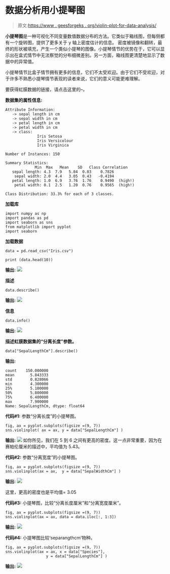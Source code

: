 # 数据分析用小提琴图

> 原文:[https://www . geesforgeks . org/violin-plot-for-data-analysis/](https://www.geeksforgeeks.org/violin-plot-for-data-analysis/)

**小提琴图**是一种可视化不同变量数值数据分布的方法。它类似于箱线图，但每侧都有一个旋转图，提供了更多关于 y 轴上密度估计的信息。
密度被镜像和翻转，最终的形状被填充，产生一个类似小提琴的图像。小提琴情节的优势在于，它可以显示出在盒式情节中无法察觉的分布细微差别。另一方面，箱线图更清楚地显示了数据中的异常值。

小提琴情节比盒子情节拥有更多的信息，它们不太受欢迎。由于它们不受欢迎，对于许多不熟悉小提琴情节表现的读者来说，它们的意义可能更难理解。

要获得虹膜数据的链接，请点击这里的–。

**数据集的属性信息:**

```
Attribute Information:
   -> sepal length in cm
   -> sepal width in cm
   -> petal length in cm
   -> petal width in cm
   -> class: 
              Iris Setosa
              Iris Versicolour
              Iris Virginica

Number of Instances: 150 

Summary Statistics:
             Min  Max   Mean    SD   Class Correlation
   sepal length: 4.3  7.9   5.84  0.83    0.7826   
    sepal width: 2.0  4.4   3.05  0.43   -0.4194
   petal length: 1.0  6.9   3.76  1.76    0.9490  (high!)
    petal width: 0.1  2.5   1.20  0.76    0.9565  (high!)

Class Distribution: 33.3% for each of 3 classes.

```

**加载库**

```
import numpy as np
import pandas as pd
import seaborn as sns
from matplotlib import pyplot
import seaborn
```

**加载数据**

```
data = pd.read_csv("Iris.csv")

print (data.head(10))
```

**输出:**
![](img/f46e6e3ed6b1560ce305cf6d0a25b8ba.png)

**描述**

```
data.describe()
```

**输出:**
![](img/551efbab670dad227d32f0bf77947a8c.png)

**信息**

```
data.info()
```

**输出:**
![](img/f38e2f7d658db2ce6b5575e14306f941.png)

**描述虹膜数据集的“分离长度”参数。**

```
data["SepalLengthCm"].describe()
```

**输出:**

```
count    150.000000
mean       5.843333
std        0.828066
min        4.300000
25%        5.100000
50%        5.800000
75%        6.400000
max        7.900000
Name: SepalLengthCm, dtype: float64
```

**代码#1:** 参数“分离长度”的小提琴图。

```
fig, ax = pyplot.subplots(figsize =(9, 7))
sns.violinplot( ax = ax, y = data["SepalLengthCm"] )
```

**输出:**
![](img/e6aa39e60a7adc75686755b585d7bc18.png)
如你所见，我们在 5 到 6 之间有更高的密度。这一点非常重要，因为在赛帕伦厘米的描述中，平均值为 5.43。

**代码#2:** 参数“分离宽度”的小提琴图。

```
fig, ax = pyplot.subplots(figsize =(9, 7))
sns.violinplot(ax = ax,  y = data["SepalWidthCm"] )
```

**输出:**
![](img/aa12f9683ba6a871a5277ed2d1de4d73.png)

这里，更高的密度也是平均值= 3.05

**代码#3:** 小提琴图，比较“分离长度厘米”和“分离宽度厘米”。

```
fig, ax = pyplot.subplots(figsize =(9, 7))
sns.violinplot(ax = ax, data = data.iloc[:, 1:3])
```

**输出:**
![](img/acd62e6b0986e7b6f73b3e9a754807c7.png)

**代码#4:** 小提琴图比较‘separangthcm’物种。

```
fig, ax = pyplot.subplots(figsize =(9, 7))
sns.violinplot(ax = ax, x = data["Species"], 
                  y = data["SepalLengthCm"] )
```

**输出:**
![](img/5c8f12b8349a0348fc7e69cd9b8474e6.png)